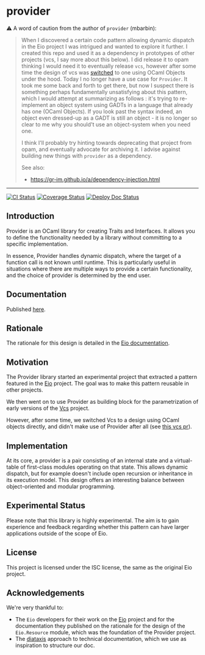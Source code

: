 # provider

⚠️ A word of caution from the author of `provider` (mbarbin):

> When I discovered a certain code pattern allowing dynamic dispatch in the Eio project I was intrigued and wanted to explore it further. I created this repo and used it as a dependency in prototypes of other projects (vcs, I say more about this below). I did release it to opam thinking I would need it to eventually release `vcs`, however after some time the design of vcs was [switched](https://github.com/mbarbin/vcs/pull/56) to one using OCaml Objects under the hood. Today I no longer have a use case for `Provider`. It took me some back and forth to get there, but now I suspect there is something perhaps fundamentally unsatisfying about this pattern, which I would attempt at summarizing as follows : it's trying to re-implement an object system using GADTs in a language that already has one (OCaml Objects). If you look past the syntax indeed, an object even dressed-up as a GADT is still an object - it is no longer so clear to me why you should't use an object-system when you need one.
>
> I think I'll probably try hinting towards deprecating that project from opam, and eventually advocate for archiving it. I advise against building new things with `provider` as a dependency.
>
> See also:
> - https://gr-im.github.io/a/dependency-injection.html

---

[![CI Status](https://github.com/mbarbin/provider/workflows/ci/badge.svg)](https://github.com/mbarbin/provider/actions/workflows/ci.yml)
[![Coverage Status](https://coveralls.io/repos/github/mbarbin/provider/badge.svg?branch=main)](https://coveralls.io/github/mbarbin/provider?branch=main)
[![Deploy Doc Status](https://github.com/mbarbin/provider/workflows/deploy-doc/badge.svg)](https://github.com/mbarbin/provider/actions/workflows/deploy-doc.yml)

## Introduction

Provider is an OCaml library for creating Traits and Interfaces. It allows you to define the functionality needed by a library without committing to a specific implementation.

In essence, Provider handles dynamic dispatch, where the target of a function call is not known until runtime. This is particularly useful in situations where there are multiple ways to provide a certain functionality, and the choice of provider is determined by the end user.

## Documentation

Published [here](https://mbarbin.github.io/provider).

## Rationale

The rationale for this design is detailed in the [Eio documentation](https://github.com/ocaml-multicore/eio/blob/main/doc/rationale.md#dynamic-dispatch).

## Motivation

The Provider library started an experimental project that extracted a pattern featured in the [Eio](https://github.com/ocaml-multicore/eio) project. The goal was to make this pattern reusable in other projects.

We then went on to use Provider as building block for the parametrization of early versions of the [Vcs](https://github.com/mbarbin/vcs) project.

However, after some time, we switched Vcs to a design using OCaml objects directly, and didn't make use of Provider after all (see [this vcs pr](https://github.com/mbarbin/vcs/pull/56)).

## Implementation

At its core, a provider is a pair consisting of an internal state and a virtual-table of first-class modules operating on that state. This allows dynamic dispatch, but for example doesn't include open recursion or inheritance in its execution model. This design offers an interesting balance between object-oriented and modular programming.

## Experimental Status

Please note that this library is highly experimental. The aim is to gain experience and feedback regarding whether this pattern can have larger applications outside of the scope of Eio.

## License

This project is licensed under the ISC license, the same as the original Eio project.

## Acknowledgements

We're very thankful to:
- The `Eio` developers for their work on the [Eio](https://github.com/ocaml-multicore/eio) project and for the documentation they published on the rationale for the design of the `Eio.Resource` module, which was the foundation of the Provider project.
- The [diataxis](https://diataxis.fr/) approach to technical documentation, which we use as inspiration to structure our doc.
